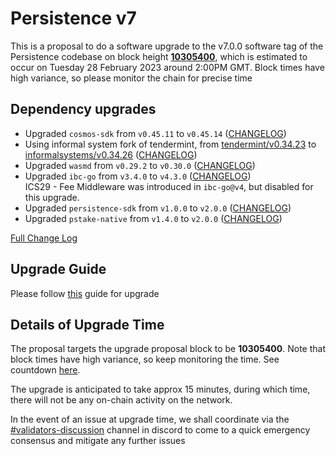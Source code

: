 # Persistence v7

This is a proposal to do a software upgrade to the v7.0.0 software tag of the Persistence codebase on block height **[10305400](https://www.mintscan.io/persistence/blocks/10305400)**, which is estimated to occur on Tuesday 28 February 2023 around 2:00PM GMT. Block times have high variance, so please monitor the chain for precise time

## Dependency upgrades

* Upgraded `cosmos-sdk` from `v0.45.11` to `v0.45.14` ([CHANGELOG](https://github.com/cosmos/cosmos-sdk/releases/tag/v0.45.14))
* Using informal system fork of tendermint, from [tendermint/v0.34.23](https://github.com/tendermint/tendermint/releases/tag/v0.34.23) to [informalsystems/v0.34.26](https://github.com/informalsystems/tendermint/releases/tag/v0.34.26) ([CHANGELOG](https://github.com/informalsystems/tendermint/blob/v0.34.26/CHANGELOG.md#v03426))
* Upgraded `wasmd` from `v0.29.2` to `v0.30.0` ([CHANGELOG](https://github.com/CosmWasm/wasmd/blob/v0.30.0/CHANGELOG.md))
* Upgraded `ibc-go` from `v3.4.0` to `v4.3.0` ([CHANGELOG](https://github.com/cosmos/ibc-go/blob/v4.3.0/CHANGELOG.md))  
    ICS29 - Fee Middleware was introduced in `ibc-go@v4`, but disabled for this upgrade.
* Upgraded `persistence-sdk` from `v1.0.0` to `v2.0.0` ([CHANGELOG](https://github.com/persistenceOne/persistence-sdk/releases/tag/v2.0.0))
* Upgraded `pstake-native` from `v1.4.0` to `v2.0.0` ([CHANGELOG](https://github.com/persistenceOne/pstake-native/releases/tag/v2.0.0))

[Full Change Log](https://github.com/persistenceOne/persistenceCore/compare/v6.1.0...v7.0.0)

## Upgrade Guide

Please follow [this](https://github.com/persistenceOne/networks/blob/master/core-1/upgrades/v7/guide.md) guide for upgrade

## Details of Upgrade Time

The proposal targets the upgrade proposal block to be **10305400**. Note that block times have high variance, so keep monitoring the time. See countdown [here](https://www.mintscan.io/persistence/blocks/10305400).

The upgrade is anticipated to take approx 15 minutes, during which time, there will not be any on-chain activity on the network.

In the event of an issue at upgrade time, we shall coordinate via the [#validators-discussion](https://discord.gg/hnvDDzRFrV) channel in discord to come to a quick emergency consensus and mitigate any further issues
